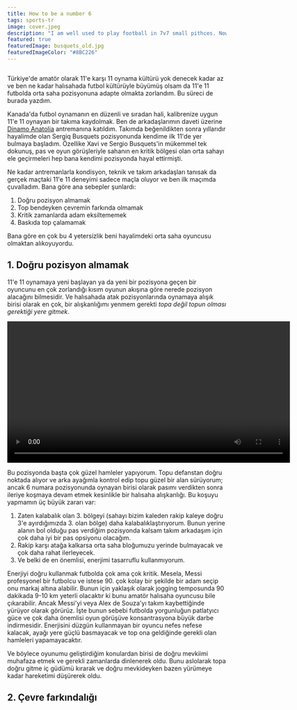 ```yaml
---
title: How to be a number 6
tags: sports-tr
image: cover.jpeg
description: "I am well used to play football in 7v7 small pithces. Now I took the challenge to play number 6 in 11v11 football. (This blog is written in Turkish)."
featured: true
featuredImage: busquets_old.jpg
featuredImageColor: "#8BC226"
---
```


<figure>
  <img src="cover.jpg" alt="" />
</figure>

<p class="lead">Türkiye'de amatör olarak 11'e karşı 11 oynama kültürü yok denecek kadar az ve ben ne kadar halısahada futbol kültürüyle büyümüş olsam da 11'e 11 futbolda orta saha pozisyonuna adapte olmakta zorlandım. Bu süreci de burada yazdım.</p>

Kanada'da futbol oynamanın en düzenli ve sıradan hali, kalibrenize uygun 11'e 11 oynayan bir takıma kaydolmak. Ben de arkadaşlarımın daveti üzerine [Dinamo Anatolia](https://www.instagram.com/dinamoanatolia_fc/) antremanına katıldım. Takımda beğenildikten sonra yıllarıdır hayalimde olan Sergiq Busquets pozisyonunda kendime ilk 11'de yer bulmaya başladım. Özellike Xavi ve Sergio Busquets'in mükemmel tek dokunuş, pas ve oyun görüşleriyle sahanın en kritik bölgesi olan orta sahayı ele geçirmeleri hep bana kendimi pozisyonda hayal ettirmişti.

Ne kadar antremanlarla kondisyon, teknik ve takım arkadaşları tanısak da gerçek maçtaki 11'e 11 deneyimi sadece maçla oluyor ve ben ilk maçımda çuvalladım. Bana göre ana sebepler şunlardı:

1. Doğru pozisyon almamak
2. Top bendeyken çevremin farkında olmamak
3. Kritik zamanlarda adam eksiltememek
4. Baskıda top çalamamak

Bana göre en çok bu 4 yetersizlik beni hayalimdeki orta saha oyuncusu olmaktan alıkoyuyordu.

## 1. Doğru pozisyon almamak

11'e 11 oynamaya yeni başlayan ya da yeni bir pozisyona geçen bir oyuncunu en çok zorlandığı kısım oyunun akışına göre nerede pozisyon alacağını bilmesidir. Ve halısahada atak pozisyonlarında oynamaya alışık birisi olarak en çok, bir alışkanlığımı yenmem gerekti _topa değil topun olması gerektiği yere gitmek_.

<video width="650" controls autoplay>
    <source src="clip-1.mp4" type="video/mp4">
</video>

Bu pozisyonda başta çok güzel hamleler yapıyorum. Topu defanstan doğru noktada alıyor ve arka ayağımla kontrol edip topu güzel bir alan sürüyorum; ancak 6 numara pozisyonunda oynayan birisi olarak pasımı verdikten sonra ileriye koşmaya devam etmek kesinlikle bir halısaha alışkanlığı. Bu koşuyu yapmamın üç büyük zararı var:

1. Zaten kalabalık olan 3. bölgeyi (sahayı bizim kaleden rakip kaleye doğru 3'e ayırdığımızda 3. olan bölge) daha kalabalıklaştırıyorum. Bunun yerine alanın bol olduğu pas verdiğim pozisyonda kalsam takım arkadaşım için çok daha iyi bir pas opsiyonu olacağım.
2. Rakip karşı atağa kalkarsa orta saha bloğumuzu yerinde bulmayacak ve çok daha rahat ilerleyecek.
3. Ve belki de en önemlisi, enerjimi tasarruflu kullanmıyorum.

Enerjiyi doğru kullanmak futbolda çok ama çok kritik. Mesela, Messi profesyonel bir futbolcu ve istese 90. çok kolay bir şekilde bir adam seçip onu markaj altına alabilir. Bunun için yaklaşık olarak jogging temposunda 90 dakikada 9-10 km yeterli olacaktır ki bunu amatör halısaha oyuncusu bile çıkarabilir. Ancak Messi'yi veya Alex de Souza'yı takım kaybettiğinde yürüyor olarak görürüz. İşte bunun sebebi futbolda yorgunluğun patlatyıcı güce ve çok daha önemlisi oyun görüşüve konsantrasyona büyük darbe indirmesidir. Enerjisini düzgün kullanmayan bir oyuncu nefes nefese kalacak, ayağı yere güçlü basmayacak ve top ona geldiğinde gerekli olan hamleleri yapamayacaktır.

Ve böylece oyunumu geliştirdiğim konulardan birisi de doğru mevkiimi muhafaza etmek ve gerekli zamanlarda dinlenerek oldu. Bunu aslolarak topa doğru gitme iç güdümü kırarak ve doğru mevkideyken bazen yürümeye kadar hareketimi düşürerek oldu.

## 2. Çevre farkındalığı
